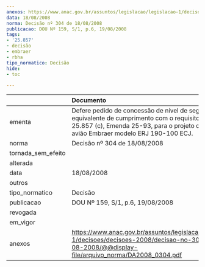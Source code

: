 ```yaml
---
anexos: https://www.anac.gov.br/assuntos/legislacao/legislacao-1/decisoes/decisoes-2008/decisao-no-304-de-18-08-2008/@@display-file/arquivo_norma/DA2008_0304.pdf
data: 18/08/2008
norma: Decisão nº 304 de 18/08/2008
publicacao: DOU Nº 159, S/1, p.6, 19/08/2008
tags:
- '25.857'
- decisão
- embraer
- rbha
tipo_normatico: Decisão
hide: 
- toc 
 
---
```


|                    | Documento                                                                                                                                                                                  |
|:-------------------|:-------------------------------------------------------------------------------------------------------------------------------------------------------------------------------------------|
| ementa             | Defere pedido de concessão de nível de segurança equivalente de cumprimento com o requisito RBHA 25.857 (c), Emenda 25-93, para o projeto de tipo do avião Embraer modelo ERJ 190-100 ECJ. |
| norma              | Decisão nº 304 de 18/08/2008                                                                                                                                                               |
| tornada_sem_efeito |                                                                                                                                                                                            |
| alterada           |                                                                                                                                                                                            |
| data               | 18/08/2008                                                                                                                                                                                 |
| outros             |                                                                                                                                                                                            |
| tipo_normatico     | Decisão                                                                                                                                                                                    |
| publicacao         | DOU Nº 159, S/1, p.6, 19/08/2008                                                                                                                                                           |
| revogada           |                                                                                                                                                                                            |
| em_vigor           |                                                                                                                                                                                            |
| anexos             | https://www.anac.gov.br/assuntos/legislacao/legislacao-1/decisoes/decisoes-2008/decisao-no-304-de-18-08-2008/@@display-file/arquivo_norma/DA2008_0304.pdf                                  |